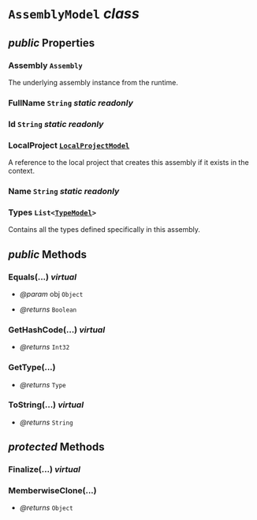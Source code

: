 # <code><span title="undefined">AssemblyModel</span></code> *class*



## *public* Properties

### Assembly <code><span title="undefined">Assembly</span></code>

The underlying assembly instance from the runtime.

### FullName <code><span title="undefined">String</span></code> *static* *readonly*



### Id <code><span title="undefined">String</span></code> *static* *readonly*



### LocalProject <code><a href="LocalProjectModel.md">LocalProjectModel</a></code>

A reference to the local project that creates this assembly if it exists in the context.

### Name <code><span title="undefined">String</span></code> *static* *readonly*



### Types <code><span title="undefined">List</span><<a href="Language\TypeModel.md">TypeModel</a>></code>

Contains all the types defined specifically in this assembly.



## *public* Methods

### Equals(...) *virtual*



- *@param* obj <code><span title="undefined">Object</span></code>

- *@returns* <code><span title="undefined">Boolean</span></code>

### GetHashCode(...) *virtual*



- *@returns* <code><span title="undefined">Int32</span></code>

### GetType(...)



- *@returns* <code><span title="undefined">Type</span></code>

### ToString(...) *virtual*



- *@returns* <code><span title="undefined">String</span></code>

## *protected* Methods

### Finalize(...) *virtual*





### MemberwiseClone(...)



- *@returns* <code><span title="undefined">Object</span></code>